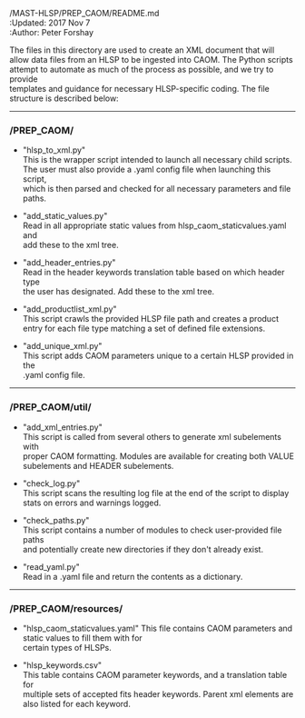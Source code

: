 /MAST-HLSP/PREP_CAOM/README.md  
:Updated: 2017 Nov 7  
:Author: Peter Forshay  

The files in this directory are used to create an XML document that will  
allow data files from an HLSP to be ingested into CAOM.  The Python scripts  
attempt to automate as much of the process as possible, and we try to provide  
templates and guidance for necessary HLSP-specific coding.  The file  
structure is described below:  
___
### /PREP_CAOM/  
+ "hlsp_to_xml.py"  
This is the wrapper script intended to launch all necessary child scripts.  
The user must also provide a .yaml config file when launching this script,  
which is then parsed and checked for all necessary parameters and file  
paths.  

+ "add_static_values.py"  
Read in all appropriate static values from hlsp_caom_staticvalues.yaml and  
add these to the xml tree.

+ "add_header_entries.py"  
Read in the header keywords translation table based on which header type  
the user has designated.  Add these to the xml tree.

+ "add_productlist_xml.py"  
This script crawls the provided HLSP file path and creates a product  
entry for each file type matching a set of defined file extensions.  

+ "add_unique_xml.py"  
This script adds CAOM parameters unique to a certain HLSP provided in the  
.yaml config file.  
___
### /PREP_CAOM/util/
+ "add_xml_entries.py"  
This script is called from several others to generate xml subelements with  
proper CAOM formatting.  Modules are available for creating both VALUE  
subelements and HEADER subelements.  

+ "check_log.py"  
This script scans the resulting log file at the end of the script to display  
stats on errors and warnings logged.  

+ "check_paths.py"  
This script contains a number of modules to check user-provided file paths  
and potentially create new directories if they don't already exist.  

+ "read_yaml.py"  
Read in a .yaml file and return the contents as a dictionary.  
___
### /PREP_CAOM/resources/
+ "hlsp_caom_staticvalues.yaml"
This file contains CAOM parameters and static values to fill them with for  
certain types of HLSPs.  

+ "hlsp_keywords.csv"  
This table contains CAOM parameter keywords, and a translation table for  
multiple sets of accepted fits header keywords.  Parent xml elements are  
also listed for each keyword.  

